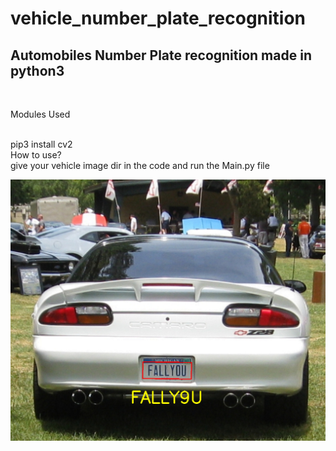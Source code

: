 # vehicle_number_plate_recognition
<h2>Automobiles Number Plate recognition made in python3</h2><br>
<p>Modules Used</p><br>
pip3 install cv2
<br>
How to use?
<br>
give your vehicle image dir in the code and run the Main.py file


![](result.png)
